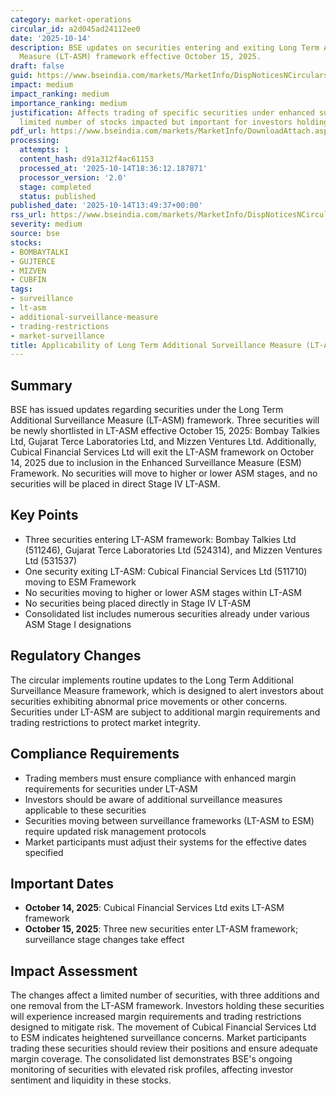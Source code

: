 ```yaml
---
category: market-operations
circular_id: a2d045ad24112ee0
date: '2025-10-14'
description: BSE updates on securities entering and exiting Long Term Additional Surveillance
  Measure (LT-ASM) framework effective October 15, 2025.
draft: false
guid: https://www.bseindia.com/markets/MarketInfo/DispNoticesNCirculars.aspx?Noticeid={E4420F92-1FE6-4519-9E1F-2F73E5348603}&noticeno=20251014-50&dt=10/14/2025&icount=50&totcount=61&flag=0
impact: medium
impact_ranking: medium
importance_ranking: medium
justification: Affects trading of specific securities under enhanced surveillance;
  limited number of stocks impacted but important for investors holding these securities
pdf_url: https://www.bseindia.com/markets/MarketInfo/DownloadAttach.aspx?id=20251014-50&attachedId=e6273d93-f1b9-456f-9770-3f6e5fc44497
processing:
  attempts: 1
  content_hash: d91a312f4ac61153
  processed_at: '2025-10-14T18:36:12.187871'
  processor_version: '2.0'
  stage: completed
  status: published
published_date: '2025-10-14T13:49:37+00:00'
rss_url: https://www.bseindia.com/markets/MarketInfo/DispNoticesNCirculars.aspx?Noticeid={E4420F92-1FE6-4519-9E1F-2F73E5348603}&noticeno=20251014-50&dt=10/14/2025&icount=50&totcount=61&flag=0
severity: medium
source: bse
stocks:
- BOMBAYTALKI
- GUJTERCE
- MIZVEN
- CUBFIN
tags:
- surveillance
- lt-asm
- additional-surveillance-measure
- trading-restrictions
- market-surveillance
title: Applicability of Long Term Additional Surveillance Measure (LT-ASM)
---
```


## Summary

BSE has issued updates regarding securities under the Long Term Additional Surveillance Measure (LT-ASM) framework. Three securities will be newly shortlisted in LT-ASM effective October 15, 2025: Bombay Talkies Ltd, Gujarat Terce Laboratories Ltd, and Mizzen Ventures Ltd. Additionally, Cubical Financial Services Ltd will exit the LT-ASM framework on October 14, 2025 due to inclusion in the Enhanced Surveillance Measure (ESM) Framework. No securities will move to higher or lower ASM stages, and no securities will be placed in direct Stage IV LT-ASM.

## Key Points

- Three securities entering LT-ASM framework: Bombay Talkies Ltd (511246), Gujarat Terce Laboratories Ltd (524314), and Mizzen Ventures Ltd (531537)
- One security exiting LT-ASM: Cubical Financial Services Ltd (511710) moving to ESM Framework
- No securities moving to higher or lower ASM stages within LT-ASM
- No securities being placed directly in Stage IV LT-ASM
- Consolidated list includes numerous securities already under various ASM Stage I designations

## Regulatory Changes

The circular implements routine updates to the Long Term Additional Surveillance Measure framework, which is designed to alert investors about securities exhibiting abnormal price movements or other concerns. Securities under LT-ASM are subject to additional margin requirements and trading restrictions to protect market integrity.

## Compliance Requirements

- Trading members must ensure compliance with enhanced margin requirements for securities under LT-ASM
- Investors should be aware of additional surveillance measures applicable to these securities
- Securities moving between surveillance frameworks (LT-ASM to ESM) require updated risk management protocols
- Market participants must adjust their systems for the effective dates specified

## Important Dates

- **October 14, 2025**: Cubical Financial Services Ltd exits LT-ASM framework
- **October 15, 2025**: Three new securities enter LT-ASM framework; surveillance stage changes take effect

## Impact Assessment

The changes affect a limited number of securities, with three additions and one removal from the LT-ASM framework. Investors holding these securities will experience increased margin requirements and trading restrictions designed to mitigate risk. The movement of Cubical Financial Services Ltd to ESM indicates heightened surveillance concerns. Market participants trading these securities should review their positions and ensure adequate margin coverage. The consolidated list demonstrates BSE's ongoing monitoring of securities with elevated risk profiles, affecting investor sentiment and liquidity in these stocks.
